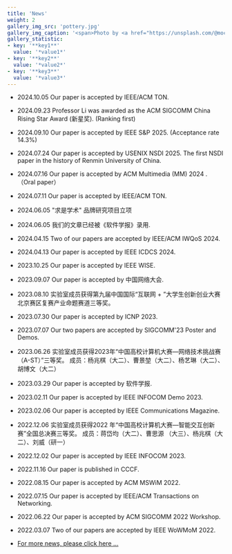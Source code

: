 ```yaml
---
title: 'News'
weight: 2
gallery_img_src: 'pottery.jpg'
gallery_img_caption: '<span>Photo by <a href="https://unsplash.com/@mochiel?utm_source=unsplash&amp;utm_medium=referral&amp;utm_content=creditCopyText">Mercy</a> on <a href="https://unsplash.com/s/photos/vase?utm_source=unsplash&amp;utm_medium=referral&amp;utm_content=creditCopyText">Unsplash</a></span>'
gallery_statistic:
- key: '**key1**'
  value: '*value1*'
- key: '**key2**'
  value: '*value2*'
- key: '**key3**'
  value: '*value3*'
---
```


- 2024.10.05  Our paper is accepted by IEEE/ACM TON.
- 2024.09.23	Professor Li was awarded as the ACM SIGCOMM China Rising Star Award (新星奖). (Ranking first)
- 2024.09.10	Our paper is accepted by IEEE S&P 2025. (Acceptance rate 14.3%)
- 2024.07.24  Our paper is accepted by USENIX NSDI 2025. The first NSDI paper in the history of Renmin University of China.
- 2024.07.16  Our paper is accepted by ACM Multimedia (MM) 2024 .（Oral paper）
- 2024.07.11  Our paper is accepted by IEEE/ACM TON.
- 2024.06.05  "求是学术" 品牌研究项目立项
- 2024.06.05  我们的文章已经被《软件学报》录用.
- 2024.04.15	Two of our papers are accepted by IEEE/ACM IWQoS 2024.
- 2024.04.13	Our paper is accepted by IEEE ICDCS 2024.
- 2023.10.25  Our paper is accepted by IEEE WISE.
- 2023.09.07  Our paper is accepted by 中国网络大会.
- 2023.08.10  实验室成员获得第九届中国国际“互联网 + ”大学生创新创业大赛北京赛区复赛产业命题赛道三等奖。
- 2023.07.30  Our paper is accepted by ICNP 2023.
- 2023.07.07  Our two papers are accepted by SIGCOMM'23 Poster and Demos.
- 2023.06.26  实验室成员获得2023年“中国高校计算机大赛—网络技术挑战赛（A-ST）”三等奖。
  成员：杨兆棋（大二）、曹景堃（大二）、杨艺琳（大二）、胡博文（大二）
- 2023.03.29  Our paper is accepted by 软件学报.
- 2023.02.11  Our paper is accepted by IEEE INFOCOM Demo 2023.
- 2023.02.06  Our paper is accepted by IEEE Communications Magazine.

- 2022.12.06  实验室成员获得2022 年“中国高校计算机大赛—智能交互创新赛”全国总决赛三等奖。
  成员：蒋岱均（大二）、曹思源 （大三）、杨兆棋（大二）、刘威（研一）
- 2022.12.02 Our paper is accepted by IEEE INFOCOM 2023.
- 2022.11.16 Our paper is published in CCCF.
- 2022.08.15 Our paper is accepted by ACM MSWiM 2022.
- 2022.07.15 Our paper is accepted by IEEE/ACM Transactions on Networking.
- 2022.06.22 Our paper is accepted by ACM SIGCOMM 2022 Workshop.
- 2022.03.07 Two of our papers are accepted by IEEE WoWMoM 2022​.
- [For more news, please click here ...](/news/)

